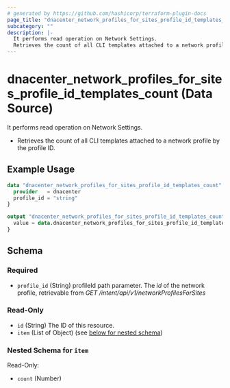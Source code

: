 ```yaml
---
# generated by https://github.com/hashicorp/terraform-plugin-docs
page_title: "dnacenter_network_profiles_for_sites_profile_id_templates_count Data Source - terraform-provider-dnacenter"
subcategory: ""
description: |-
  It performs read operation on Network Settings.
  Retrieves the count of all CLI templates attached to a network profile by the profile ID.
---
```


# dnacenter_network_profiles_for_sites_profile_id_templates_count (Data Source)

It performs read operation on Network Settings.

- Retrieves the count of all CLI templates attached to a network profile by the profile ID.

## Example Usage

```terraform
data "dnacenter_network_profiles_for_sites_profile_id_templates_count" "example" {
  provider   = dnacenter
  profile_id = "string"
}

output "dnacenter_network_profiles_for_sites_profile_id_templates_count_example" {
  value = data.dnacenter_network_profiles_for_sites_profile_id_templates_count.example.item
}
```

<!-- schema generated by tfplugindocs -->
## Schema

### Required

- `profile_id` (String) profileId path parameter. The *id* of the network profile, retrievable from *GET /intent/api/v1/networkProfilesForSites*

### Read-Only

- `id` (String) The ID of this resource.
- `item` (List of Object) (see [below for nested schema](#nestedatt--item))

<a id="nestedatt--item"></a>
### Nested Schema for `item`

Read-Only:

- `count` (Number)

